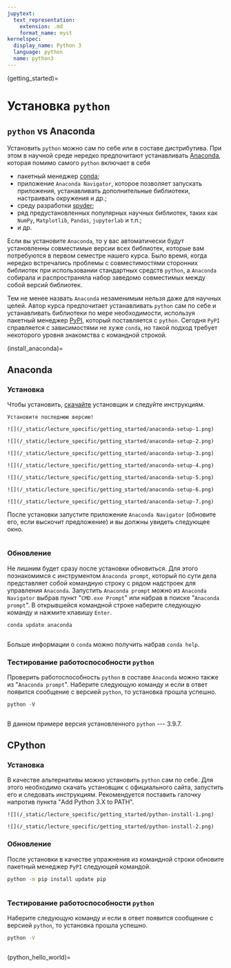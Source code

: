 ```yaml
---
jupytext:
  text_representation:
    extension: .md
    format_name: myst
kernelspec:
  display_name: Python 3
  language: python
  name: python3
---
```


(getting_started)=

# Установка `python`


## `python` vs Anaconda

Установить `python` можно сам по себе или в составе дистрибутива. При этом в научной среде нередко предпочитают устанавливать [Anaconda](https://www.anaconda.com/what-is-anaconda/), которая помимо самого `python` включает в себя
- пакетный менеджер [conda](https://docs.conda.io/en/latest/);
- приложение `Anaconda Navigator`, которое позволяет запускать приложения, устанавливать дополнительные библиотеки, настраивать окружения и др.;
- среду разработки [spyder](https://www.spyder-ide.org/);
- ряд предустановленных популярных научных библиотек, таких как `NumPy`, `Matplotlib`, `Pandas`, `jupyterlab` и т.п.;
- и др.

Если вы установите `Anaconda`, то у вас автоматически будут установленны совместимые версии всех библиотек, которые вам потребуются в первом семестре нашего курса. Было время, когда нередко встречались проблемы с совместимостями сторонних библиотек при использовании стандартных средств `python`, а `Anaconda` собирала и распространяла набор заведомо совместимых между собой версий библиотек. 

Тем не менее назвать `Anaconda` незаменимым нельзя даже для научных целей. Автор курса предпочитает устанавливать `python` сам по себе и устанавливать библиотеки по мере необходимости, используя пакетный менеджер [PyPI](https://pypi.org/), который поставляется с `python`. Сегодня `PyPI` справляется с зависимостями не хуже `conda`, но такой подход требует некоторого уровня знакомства с командной строкой. 



(install_anaconda)=
## Anaconda

### Установка

Чтобы установить, [скачайте](https://www.anaconda.com/products/individual) установщик и следуйте инструкциям.


```{note}
Установите последнюю версию!
```


```{toggle} 
![](/_static/lecture_specific/getting_started/anaconda-setup-1.png)

![](/_static/lecture_specific/getting_started/anaconda-setup-2.png)

![](/_static/lecture_specific/getting_started/anaconda-setup-3.png)

![](/_static/lecture_specific/getting_started/anaconda-setup-4.png)

![](/_static/lecture_specific/getting_started/anaconda-setup-5.png)

![](/_static/lecture_specific/getting_started/anaconda-setup-6.png)

![](/_static/lecture_specific/getting_started/anaconda-setup-7.png)
```

После установки запустите приложение `Anaconda Navigator` (обновите его, если выскочит предложение) и вы должны увидеть следующее окно.

```{figure} /_static/lecture_specific/getting_started/navigator.png
```

### Обновление

Не лишним будет сразу после установки обновиться. Для этого познакомимся с инструментом `Anaconda prompt`, который по сути дела представляет собой командную строку с рядом надстроек для управления `Anaconda`. Запустить `Anaconda prompt` можно из `Anaconda Navigator` выбрав пункт "`CMD.exe Prompt`" или набрав в поиске "`Anaconda prompt`". В открывшейся командной строке наберите следующую команду и нажмите клавишу `Enter`.

```sh
conda update anaconda
```

```{figure} /_static/lecture_specific/getting_started/conda_update.gif
```

Больше информации о `conda` можно получить набрав `conda help`.

### Тестирование работоспособности `python`

Проверить работоспособность `python` в составе `Anaconda` можно также из "`Anaconda prompt`". Наберите следующую команду и если в ответ появится сообщение с версией `python`, то установка прошла успешно.

```python
python -V
```

```{figure} /_static/lecture_specific/getting_started/conda_test.gif
```

В данном примере версия установленного `python` --- 3.9.7.

## CPython

### Установка 

В качестве альтернативы можно установить `python` сам по себе. Для этого необходимо скачать установщик с официального сайта, запустить его и следовать инструкциям. Рекомендуется поставить галочку напротив пункта "Add Python 3.X to PATH".

```{toggle} 
![](/_static/lecture_specific/getting_started/python-install-1.png)

![](/_static/lecture_specific/getting_started/python-install-2.png)
```

### Обновление

После установки в качестве упражнения из командной строки обновите пакетный менеджер `PyPI` следующей командой.

```sh
python -m pip install update pip
```

```{figure} /_static/lecture_specific/getting_started/pip_update.gif
```

### Тестирование работоспособности `python`

 Наберите следующую команду и если в ответ появится сообщение с версией `python`, то установка прошла успешно.

```sh
python -V
```

```{figure} /_static/lecture_specific/getting_started/python_test.gif
```
(python_hello_world)=

